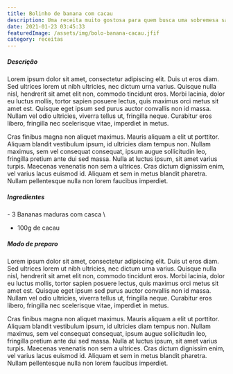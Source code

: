 ```yaml
---
title: Bolinho de banana com cacau
description: Uma receita muito gostosa para quem busca uma sobremesa saudável.
date: 2021-01-23 03:45:33
featuredImage: /assets/img/bolo-banana-cacau.jfif
category: receitas
---
```

##### Descrição

Lorem ipsum dolor sit amet, consectetur adipiscing elit. Duis ut eros diam. Sed ultrices lorem ut nibh ultricies, nec dictum urna varius. Quisque nulla nisl, hendrerit sit amet elit non, commodo tincidunt eros. Morbi lacinia, dolor eu luctus mollis, tortor sapien posuere lectus, quis maximus orci metus sit amet est. Quisque eget ipsum sed purus auctor convallis non id massa. Nullam vel odio ultricies, viverra tellus ut, fringilla neque. Curabitur eros libero, fringilla nec scelerisque vitae, imperdiet in metus.

Cras finibus magna non aliquet maximus. Mauris aliquam a elit ut porttitor. Aliquam blandit vestibulum ipsum, id ultricies diam tempus non. Nullam maximus, sem vel consequat consequat, ipsum augue sollicitudin leo, fringilla pretium ante dui sed massa. Nulla at luctus ipsum, sit amet varius turpis. Maecenas venenatis non sem a ultrices. Cras dictum dignissim enim, vel varius lacus euismod id. Aliquam et sem in metus blandit pharetra. Nullam pellentesque nulla non lorem faucibus imperdiet.

##### Ingredientes

\- 3 Bananas maduras com casca \
- 100g de cacau



##### Modo de preparo

Lorem ipsum dolor sit amet, consectetur adipiscing elit. Duis ut eros diam. Sed ultrices lorem ut nibh ultricies, nec dictum urna varius. Quisque nulla nisl, hendrerit sit amet elit non, commodo tincidunt eros. Morbi lacinia, dolor eu luctus mollis, tortor sapien posuere lectus, quis maximus orci metus sit amet est. Quisque eget ipsum sed purus auctor convallis non id massa. Nullam vel odio ultricies, viverra tellus ut, fringilla neque. Curabitur eros libero, fringilla nec scelerisque vitae, imperdiet in metus.

Cras finibus magna non aliquet maximus. Mauris aliquam a elit ut porttitor. Aliquam blandit vestibulum ipsum, id ultricies diam tempus non. Nullam maximus, sem vel consequat consequat, ipsum augue sollicitudin leo, fringilla pretium ante dui sed massa. Nulla at luctus ipsum, sit amet varius turpis. Maecenas venenatis non sem a ultrices. Cras dictum dignissim enim, vel varius lacus euismod id. Aliquam et sem in metus blandit pharetra. Nullam pellentesque nulla non lorem faucibus imperdiet.